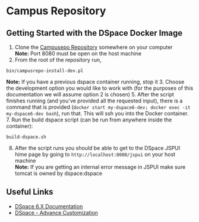 # Campus Repository

## Getting Started with the DSpace Docker Image
1. Clone the [Campusepo Repository](http://redmine.library.arizona.edu/projects/dspace/repository) somewhere on your computer  
**Note:** Port 8080 must be open on the host machine    
2. From the root of the repository run,  
```shell
bin/campusrepo-install-dev.pl
```
**Note:** If you have a previous dspace container running, stop it
3. Choose the development option you would like to work with (for the purposes of this documentation we will assume option 2 is chosen)
5. After the script finishes running (and you've provided all the requested input), there is a command that is provided (`docker start my-dspace6-dev; docker exec -it my-dspace6-dev bash`), run that. This will ssh you into the Docker container.
7. Run the build dspace script (can be run from anywhere inside the container):
```shell
build-dspace.sh
```
8. After the script runs you should be able to get to the DSpace JSPUI hime page by going to `http://localhost:8080/jspui` on your host machine  
**Note:** If you are getting an internal error message in JSPUI make sure tomcat is owned by dspace:dspace

## Useful Links

* [DSpace 6.X Documentation](https://wiki.duraspace.org/display/DSDOC6x)
* [DSpace - Advance Customization](https://wiki.duraspace.org/display/DSDOC6x/Advanced+Customisation)
